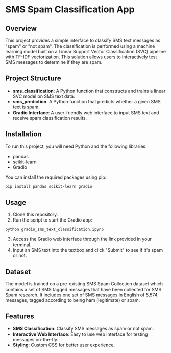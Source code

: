 
# SMS Spam Classification App

## Overview
This project provides a simple interface to classify SMS text messages as "spam" or "not spam". The classification is performed using a machine learning model built on a Linear Support Vector Classification (SVC) pipeline with TF-IDF vectorization. This solution allows users to interactively test SMS messages to determine if they are spam.

## Project Structure

- **sms_classification**: A Python function that constructs and trains a linear SVC model on SMS text data.
- **sms_prediction**: A Python function that predicts whether a given SMS text is spam.
- **Gradio Interface**: A user-friendly web interface to input SMS text and receive spam classification results.

## Installation

To run this project, you will need Python and the following libraries:
- pandas
- scikit-learn
- Gradio

You can install the required packages using pip:

```bash
pip install pandas scikit-learn gradio
```

## Usage

1. Clone this repository.
2. Run the script to start the Gradio app:
```bash
python gradio_sms_text_classification.ipynb
```
3. Access the Gradio web interface through the link provided in your terminal.
4. Input an SMS text into the textbox and click "Submit" to see if it's spam or not.

## Dataset

The model is trained on a pre-existing SMS Spam Collection dataset which contains a set of SMS tagged messages that have been collected for SMS Spam research. It includes one set of SMS messages in English of 5,574 messages, tagged according to being ham (legitimate) or spam.

## Features

- **SMS Classification**: Classify SMS messages as spam or not spam.
- **Interactive Web Interface**: Easy to use web interface for testing messages on-the-fly.
- **Styling**: Custom CSS for better user experience.

